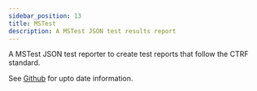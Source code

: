 ```yaml
---
sidebar_position: 13
title: MSTest
description: A MSTest JSON test results report
---
```


A MSTest JSON test reporter to create test reports that follow the CTRF standard.

See [Github](https://github.com/ctrf-io/dotnet-ctrf-json-reporter) for upto date information.
